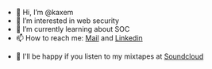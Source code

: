 - 👋 Hi, I’m @kaxem
- 👀 I’m interested in web security
- 🌱 I’m currently learning about SOC
- 📫 How to reach me: [Mail](mailto:kaaxem@yahoo.com) and [Linkedin](https://www.linkedin.com/in/kazem-bolandnazar-150770255/)
<!--- 
- 💞️ I’m looking to collaborate on 
--->
- 📼 I'll be happy if you listen to my mixtapes at [Soundcloud](https://soundcloud.com/xaiq)
<!---
kaxem/kaxem is a ✨ special ✨ repository because its `README.md` (this file) appears on your GitHub profile.
You can click the Preview link to take a look at your changes.
--->

